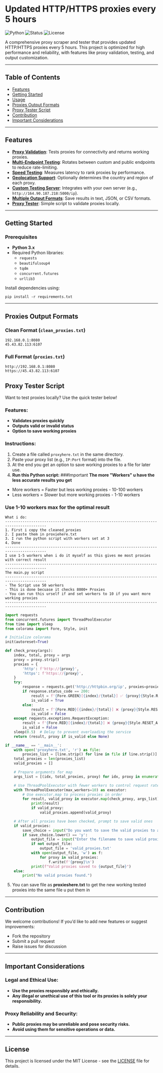 
# Updated HTTP/HTTPS proxies every 5 hours
![Python](https://img.shields.io/badge/Python-3.x-blue)
![Status](https://img.shields.io/badge/Status-Active-green)
![License](https://img.shields.io/badge/License-MIT-brightgreen)

A comprehensive proxy scraper and tester that provides updated HTTP/HTTPS proxies every 5 hours. This project is optimized for high performance and reliability, with features like proxy validation, testing, and output customization.

---

## Table of Contents
- [Features](#features)
- [Getting Started](#getting-started)
- [Usage](#usage)
- [Proxies Output Formats](#proxies-output-formats)
- [Proxy Tester Script](#proxy-tester-script)
- [Contribution](#contribution)
- [Important Considerations](#important-considerations)

---

## Features

- **[Proxy Validation](#)**: Tests proxies for connectivity and returns working proxies.
- **[Multi-Endpoint Testing](#)**: Rotates between custom and public endpoints to reduce rate-limiting.
- **[Speed Testing](#)**: Measures latency to rank proxies by performance.
- **[Geolocation Support](#)**: Optionally determines the country and region of each proxy.
- **[Custom Testing Server](#)**: Integrates with your own server (e.g., `http://164.90.187.218:5000/ip`).
- **[Multiple Output Formats](#proxies-output-formats)**: Save results in text, JSON, or CSV formats.
- **[Proxy Tester](#proxy-tester-script)**: Simple script to validate proxies locally.

---

## Getting Started

### Prerequisites
- **Python 3.x**
- Required Python libraries:
  - `requests`
  - `beautifulsoup4`
  - `tqdm`
  - `concurrent.futures`
  - `urllib3`

Install dependencies using:
```
pip install -r requirements.txt
```

---



## Proxies Output Formats

### Clean Format (`clean_proxies.txt`)
```
192.168.0.1:8080
45.43.82.113:6107
```

### Full Format (`proxies.txt`)
```
http://192.168.0.1:8080
https://45.43.82.113:6107
```

## Proxy Tester Script

Want to test proxies locally? Use the quick tester below! 

### Features:
- **Validates proxies quickly**
- **Outputs valid or invalid status**
- **Option to save working proxies**

### Instructions:
1. Create a file called `proxyhere.txt` in the same directory.
2. Paste your proxy list (e.g., `IP:Port` format) into the file.
3. At the end you get an option to save working proxies to a file for later use.
4. **Run this Python script:**
###Important
**The more "Workers" u have the less accurate results you get**
- More workers = Faster but less working proxies - 10-100 workers
- Less workers = Slower but more working proxies - 1-10 workers
### Use 1-10 workers max for the optimal result
```
What i do:
-----------------------------------------------------------------------------------------
1. First i copy the cleaned_proxies
2. I paste them in proxiehere.txt
3. I run the python script with workers set at 3
4. Done
-----------------------------------------------------------------------------------------
I use 1-5 workers when i do it myself as this gives me most proxies with correct result
-----------------------------------------------------------------------------------------
The main.py script
-----------------------------------------------------------------------------------------
- The Script use 50 workers
- This is done becuase it checks 8000+ Proxies 
- You can run this urself if and set workers to 10 if you want more working proxies
-----------------------------------------------------------------------------------------
```

```python
import requests
from concurrent.futures import ThreadPoolExecutor
from time import sleep
from colorama import Fore, Style, init

# Initialize colorama
init(autoreset=True)

def check_proxy(args):
    index, total, proxy = args
    proxy = proxy.strip()
    proxies = {
        'http': f'http://{proxy}',
        'https': f'https://{proxy}',
    }
    try:
        response = requests.get('http://httpbin.org/ip', proxies=proxies, timeout=5)
        if response.status_code == 200:
            result = f'{Fore.GREEN}[{index}/{total}] ✅ {proxy}{Style.RESET_ALL}'
            is_valid = True
        else:
            result = f'{Fore.RED}[{index}/{total}] ❌ {proxy}{Style.RESET_ALL}'
            is_valid = False
    except requests.exceptions.RequestException:
        result = f'{Fore.RED}[{index}/{total}] ❌ {proxy}{Style.RESET_ALL}'
        is_valid = False
    sleep(0.5)  # Delay to prevent overloading the service
    return (result, proxy if is_valid else None)

if __name__ == '__main__':
    with open('proxyhere.txt', 'r') as file:
        proxies_list = [line.strip() for line in file if line.strip()]
    total_proxies = len(proxies_list)
    valid_proxies = []

    # Prepare arguments for map
    args_list = [(idx, total_proxies, proxy) for idx, proxy in enumerate(proxies_list, start=1)]

    # Use ThreadPoolExecutor with fewer workers to control request rate
    with ThreadPoolExecutor(max_workers=10) as executor:
        # Use executor.map to process proxies in order
        for result, valid_proxy in executor.map(check_proxy, args_list):
            print(result)
            if valid_proxy:
                valid_proxies.append(valid_proxy)

    # After all proxies have been checked, prompt to save valid ones
    if valid_proxies:
        save_choice = input("Do you want to save the valid proxies to a file? (y/n): ")
        if save_choice.lower() == 'y':
            output_file = input("Enter the filename to save valid proxies (default: valid_proxies.txt): ").strip()
            if not output_file:
                output_file = 'valid_proxies.txt'
            with open(output_file, 'w') as f:
                for proxy in valid_proxies:
                    f.write(f'{proxy}\n')
            print(f"Valid proxies saved to {output_file}")
    else:
        print("No valid proxies found.")

```

5. You can save file as **proxieshere.txt** to get the new working tested proxies into the same file u put them in

---

## Contribution

We welcome contributions! If you’d like to add new features or suggest improvements:
- Fork the repository
- Submit a pull request
- Raise issues for discussion

---

## Important Considerations

### Legal and Ethical Use:
- **Use the proxies responsibly and ethically.**
- **Any illegal or unethical use of this tool or its proxies is solely your responsibility.**

### Proxy Reliability and Security:
- **Public proxies may be unreliable and pose security risks.**
- **Avoid using them for sensitive operations or data.**

---

## License

This project is licensed under the MIT License - see the [LICENSE](LICENSE) file for details.
